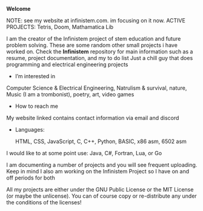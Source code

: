 **Welcome**

NOTE: see my website at infinistem.com. im focusing on it now.
ACTIVE PROJECTS: Tetris, Doom, Mathamatica Lib

I am the creator of the Infinistem project of stem education and future problem solving. These are some random other small projects i have worked on. 
 Check the **Infinistem** repository for main information such as a resume, project documentation, and my to do list
 Just a chill guy that does programming and electrical engineering projects
 
-  I’m interested in 

  Computer Science & Electrical Engineering, Natrulism & survival, nature, Music (I am a trombonist), poetry, art, video games
  
-  How to reach me
  
  My website linked contains contact information via email and discord
  
 - Languages:
   
   HTML, CSS, JavaScript, C, C++, Python, BASIC, x86 asm, 6502 asm

I would like to at some point use: Java, C#, Fortran, Lua, or Go

I am documenting a number of projects and you will see frequent uploading. Keep in mind I also am working on the Infinistem Project so I have on and off periods for both

All my projects are either under the GNU Public License or the MIT License (or maybe the unlicense). You can of course copy or re-distribute any under the conditions of the licenses! 


  
    
    
    

<!---
Infinistem/Infinistem is a ✨ special ✨ repository because its `README.md` (this file) appears on your GitHub profile.
You can click the Preview link to take a look at your changes.
--->
